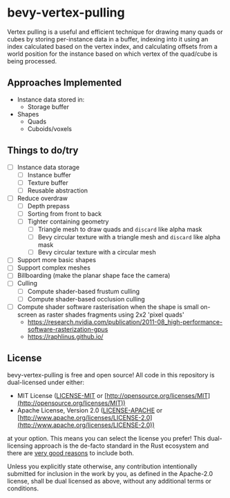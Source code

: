 # bevy-vertex-pulling

Vertex pulling is a useful and efficient technique for drawing many quads or cubes by storing per-instance data in a buffer, indexing into it using an index calculated based on the vertex index, and calculating offsets from a world position for the instance based on which vertex of the quad/cube is being processed.

## Approaches Implemented

- Instance data stored in:
  - Storage buffer
- Shapes
  - Quads
  - Cuboids/voxels

## Things to do/try

- [ ] Instance data storage
  - [ ] Instance buffer
  - [ ] Texture buffer
  - [ ] Reusable abstraction
- [ ] Reduce overdraw
  - [ ] Depth prepass
  - [ ] Sorting from front to back
  - [ ] Tighter containing geometry
    - [ ] Triangle mesh to draw quads and `discard` like alpha mask
    - [ ] Bevy circular texture with a triangle mesh and `discard` like alpha mask
    - [ ] Bevy circular texture with a circular mesh
- [ ] Support more basic shapes
- [ ] Support complex meshes
- [ ] Billboarding (make the planar shape face the camera)
- [ ] Culling
  - [ ] Compute shader-based frustum culling
  - [ ] Compute shader-based occlusion culling
- [ ] Compute shader software rasterisation when the shape is small on-screen as raster shades fragments using 2x2 'pixel quads'
  - https://research.nvidia.com/publication/2011-08_high-performance-software-rasterization-gpus
  - https://raphlinus.github.io/

## License

bevy-vertex-pulling is free and open source! All code in this repository is dual-licensed under either:

* MIT License ([LICENSE-MIT](docs/LICENSE-MIT) or [http://opensource.org/licenses/MIT](http://opensource.org/licenses/MIT))
* Apache License, Version 2.0 ([LICENSE-APACHE](docs/LICENSE-APACHE) or [http://www.apache.org/licenses/LICENSE-2.0](http://www.apache.org/licenses/LICENSE-2.0))

at your option. This means you can select the license you prefer! This dual-licensing approach is the de-facto standard in the Rust ecosystem and there are [very good reasons](https://github.com/bevyengine/bevy/issues/2373) to include both.

Unless you explicitly state otherwise, any contribution intentionally submitted for inclusion in the work by you, as defined in the Apache-2.0 license, shall be dual licensed as above, without any additional terms or conditions.
